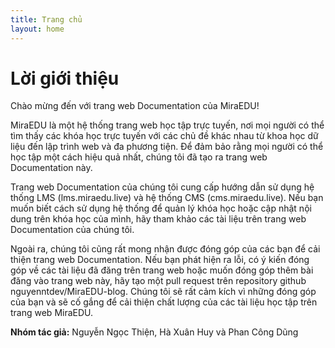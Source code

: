 ```yaml
---
title: Trang chủ
layout: home
---
```


# Lời giới thiệu

Chào mừng đến với trang web Documentation của MiraEDU!


MiraEDU là một hệ thống trang web học tập trực tuyến, nơi mọi người có thể tìm thấy các khóa học trực tuyến với các chủ đề khác nhau từ khoa học dữ liệu đến lập trình web và đa phương tiện. Để đảm bảo rằng mọi người có thể học tập một cách hiệu quả nhất, chúng tôi đã tạo ra trang web Documentation này.


Trang web Documentation của chúng tôi cung cấp hướng dẫn sử dụng hệ thống LMS (lms.miraedu.live) và hệ thống CMS (cms.miraedu.live). Nếu bạn muốn biết cách sử dụng hệ thống để quản lý khóa học hoặc cập nhật nội dung trên khóa học của mình, hãy tham khảo các tài liệu trên trang web Documentation của chúng tôi.


Ngoài ra, chúng tôi cũng rất mong nhận được đóng góp của các bạn để cải thiện trang web Documentation. Nếu bạn phát hiện ra lỗi, có ý kiến đóng góp về các tài liệu đã đăng trên trang web hoặc muốn đóng góp thêm bài đăng vào trang web này, hãy tạo một pull request trên repository github nguyenntdev/MiraEDU-blog. Chúng tôi sẽ rất cảm kích vì những đóng góp của bạn và sẽ cố gắng để cải thiện chất lượng của các tài liệu học tập trên trang web MiraEDU.
 

**Nhóm tác giả:** Nguyễn Ngọc Thiện, Hà Xuân Huy và Phan Công Dũng

